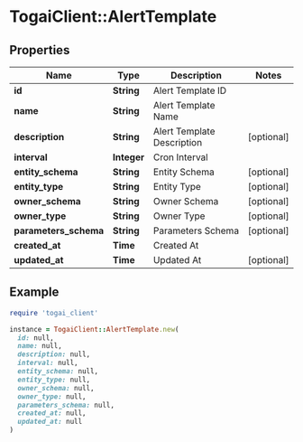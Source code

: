# TogaiClient::AlertTemplate

## Properties

| Name | Type | Description | Notes |
| ---- | ---- | ----------- | ----- |
| **id** | **String** | Alert Template ID |  |
| **name** | **String** | Alert Template Name |  |
| **description** | **String** | Alert Template Description | [optional] |
| **interval** | **Integer** | Cron Interval |  |
| **entity_schema** | **String** | Entity Schema | [optional] |
| **entity_type** | **String** | Entity Type | [optional] |
| **owner_schema** | **String** | Owner Schema | [optional] |
| **owner_type** | **String** | Owner Type | [optional] |
| **parameters_schema** | **String** | Parameters Schema | [optional] |
| **created_at** | **Time** | Created At |  |
| **updated_at** | **Time** | Updated At | [optional] |

## Example

```ruby
require 'togai_client'

instance = TogaiClient::AlertTemplate.new(
  id: null,
  name: null,
  description: null,
  interval: null,
  entity_schema: null,
  entity_type: null,
  owner_schema: null,
  owner_type: null,
  parameters_schema: null,
  created_at: null,
  updated_at: null
)
```

